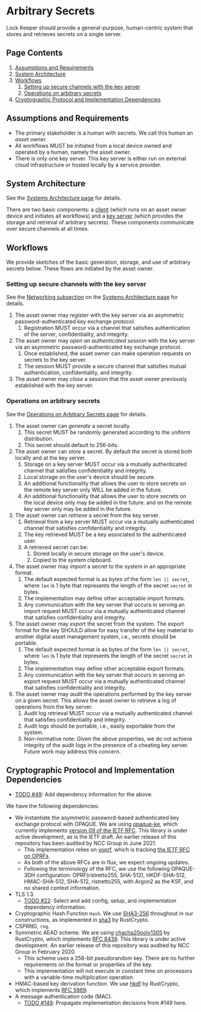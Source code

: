 # Arbitrary Secrets 

Lock Keeper should provide a general-purpose, human-centric system that stores and retrieves secrets on a single server. 

## Page Contents
1. [Assumptions and Requirements](#assumptions-and-requirements) <br>
1. [System Architecture](#system-architecture) <br>
1. [Workflows](#workflows) <br>
    1. [Setting up secure channels with the key server](#setting-up-secure-channels-with-the-key-server)<br>
    1. [Operations on arbitrary secrets](#operations-on-arbitrary-secrets)<br>
1. [Cryptographic Protocol and Implementation Dependencies](#cryptographic-protocol-and-implementation-dependencies) <br>

## Assumptions and Requirements
- The primary stakeholder is a human with secrets. We call this human an _asset owner_.
- All workflows MUST be initiated from a local device owned and operated by a human, namely the asset owner.
- There is only one key server. This key server is either run on external cloud infrastructure or hosted locally by a service provider.

## System Architecture
See the [Systems Architecture page](systems-architecture.md) for details.

There are two basic components: a [client](systems-architecture.md#client) (which runs on an asset owner device and initiates all workflows) and a [key server](systems-architecture.md#key-server) (which provides the storage and retrieval of arbitrary secrets). These components communicate over secure channels at all times. 

## Workflows
We provide sketches of the basic generation, storage, and use of arbitrary secrets below. These flows are initiated by the asset owner. 

### Setting up secure channels with the key server
See the [Networking subsection](systems-architecture.md#networking) on the [Systems Architecture page](systems-architecture.md) for details.
1. The asset owner may _register_ with the key server via an asymmetric password-authenticated key exchange protocol.
    1. Registration MUST occur via a channel that satisfies authentication of the server, confidentiality, and integrity.
1. The asset owner may _open an authenticated session_ with the key server via an asymmetric password-authenticated key exchange protocol. 
    1. Once established, the asset owner can make operation requests on secrets to the key server. 
    1. The session MUST provide a secure channel that satisfies mutual authentication, confidentiality, and integrity.
1. The asset owner may _close_ a session that the asset owner previously established with the key server.

### Operations on arbitrary secrets
See the [Operations on Arbitrary Secrets page](cryptographic_flows.md#) for details.

1. The asset owner can _generate_ a secret locally.
    1. This secret MUST be randomly generated according to the uniform distribution.
    1. This secret should default to 256-bits.
1. The asset owner can _store_ a secret. By default the secret is stored both locally and at the key server.
    1. Storage on a key server MUST occur via a mutually authenticated channel that satisfies confidentiality and integrity. 
    1. Local storage on the user's device should be secure.
    1. An additional functionality that allows the user to store secrets on the remote key server only WILL be added in the future.
    1. An additional functionality that allows the user to store secrets on the local device only may be added in the future. and on the remote key server only may be added in the future.
1. The asset owner can _retrieve_ a secret from the key server. 
    1. Retrieval from a key server MUST occur via a mutually authenticated channel that satisfies confidentiality and integrity. 
    1. The key retrieved MUST be a key associated to the authenticated user.
    1. A retrieved secret can be:
        1. Stored locally in secure storage on the user's device.
        1. Copied to the system clipboard.
1. The asset owner may _import_ a secret to the system in an appropriate format. 
    1. The default expected format is as bytes of the form ``len || secret``, where `len` is 1 byte that represents the length of the secret `secret` in bytes.
    1. The implementation may define other acceptable import formats.
    1. Any communication with the key server that occurs in serving an import request MUST occur via a mutually authenticated channel that satisfies confidentiality and integrity.
1. The asset owner may _export_ the secret from the system. The export format for the key SHOULD allow for easy transfer of the key material to another digital asset management system, i.e., secrets should be portable.
    1. The default expected format is as bytes of the form ``len || secret``, where `len` is 1 byte that represents the length of the secret `secret` in bytes.
    1. The implementation may define other acceptable export formats.
    1. Any communication with the key server that occurs in serving an export request MUST occur via a mutually authenticated channel that satisfies confidentiality and integrity. 
1. The asset owner may _audit_ the operations performed by the key server on a given secret. This allows the asset owner to retrieve a log of operations from the key server.
    1. Audit log retrieval MUST occur via a mutually authenticated channel that satisfies confidentiality and integrity.
    1. Audit logs should be portable, i.e., easily exportable from the system.
    1. Non-normative note: Given the above properties, we do not achieve integrity of the audit logs in the presence of a cheating key server. Future work may address this concern.

## Cryptographic Protocol and Implementation Dependencies
- [TODO #49](https://github.com/boltlabs-inc/key-mgmt-spec/issues/49): Add dependency information for the above.

We have the following dependencies:
- We instantiate the asymmetric password-based authenticated key exchange protocol with OPAQUE. We are using [opaque-ke](https://docs.rs/opaque-ke/2.0.0-pre.3/opaque_ke/index.html), which currently implements [version 09 of the IETF RFC](https://datatracker.ietf.org/doc/draft-irtf-cfrg-opaque/09/). This library is under active development, as is the IETF draft. An earlier release of this repository has been audited by NCC Group in June 2021. 
    - This implementation relies on [voprf](https://github.com/novifinancial/voprf), which is tracking [the IETF RFC on OPRFs](https://datatracker.ietf.org/doc/draft-irtf-cfrg-voprf/).
    - As both of the above RFCs are in flux, we expect ongoing updates.
    - Following the terminology of the RFC, we use the following OPAQUE-3DH configuration: OPRF(ristretto255, SHA-512), HKDF-SHA-512, HMAC-SHA-512, SHA-512, ristretto255, with Argon2 as the KSF, and no shared context information. 
- TLS 1.3. 
    - [TODO #22](https://github.com/boltlabs-inc/key-mgmt-spec/issues/22): Select and add config, setup, and implementation dependency information.
- Cryptographic Hash Function `Hash`. We use [SHA3-256](https://nvlpubs.nist.gov/nistpubs/fips/nist.fips.202.pdf) throughout in our constructions, as implemented in [sha3](https://docs.rs/sha3/latest/sha3/) by RustCrypto.
- CSPRNG, `rng`.
- Symmetric AEAD scheme. We are using [chacha20poly1305](https://docs.rs/chacha20poly1305/0.10.1/chacha20poly1305/index.html) by RustCrypto, which implements [RFC 8439](https://tools.ietf.org/html/rfc8439). This library is under active development. An earlier release of this repository was audited by NCC Group in February 2020.
    - This scheme uses a 256-bit pseudorandom key. There are no further requirements on the format or properties of the key.
    - This implementation will not execute in constant time on processors with a variable-time multiplication operation.
 - HMAC-based key derivation function. We use [hkdf](https://docs.rs/rust-crypto/0.2.36/crypto/hkdf/) by RustCrypto, which implements [RFC 5869](https://datatracker.ietf.org/doc/html/rfc5869).
- A message authentication code (MAC).
    - [TODO #149](https://github.com/boltlabs-inc/key-mgmt/issues/149): Propagate implementation decisions from #149 here.

